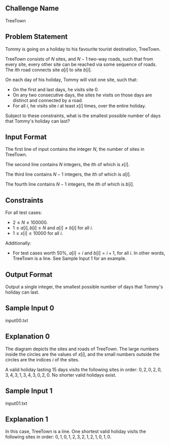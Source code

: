 ## Challenge Name

TreeTown

## Problem Statement

Tommy is going on a holiday to his favourite tourist destination, TreeTown.

TreeTown consists of $N$ sites, and $N-1$ two-way roads, such that from every site,
every other site can be reached via some sequence of roads.
The $i$th road connects site $a[i]$ to site $b[i]$.

On each day of his holiday, Tommy will visit one site, such that:

- On the first and last days, he visits site $0$.
- On any two consecutive days, the sites he visits on those days are distinct and connected by a road.
- For all $i$, he visits site $i$ at least $x[i]$ times, over the entire holiday.

Subject to these constraints, what is the smallest possible number of days that Tommy's holiday can last?

## Input Format

The first line of input contains the integer $N$, the number of sites in TreeTown.

The second line contains $N$ integers, the $i$th of which is $x[i]$.

The third line contains $N-1$ integers, the $i$th of which is $a[i]$.

The fourth line contains $N-1$ integers, the $i$th of which is $b[i]$.


## Constraints

For all test cases:

- $2 \le N \le 100000$.
- $1 \le a[i], b[i] \le N$ and $a[i] \neq b[i]$ for all $i$.
- $1 \le x[i] \le 10000$ for all $i$.

Additionally:

- For test cases worth 50%, $a[i]=i$ and $b[i]=i+1$, for all $i$. In other words, TreeTown is a line. See Sample Input 1 for an example.

## Output Format

Output a single integer, the smallest possible number of days that Tommy's holiday can last.

## Sample Input 0

input00.txt

## Explanation 0

The diagram depicts the sites and roads of TreeTown.
The large numbers inside the circles are the values of $x[i]$,
and the small numbers outside the circles are the indices $i$ of the sites.

A valid holiday lasting 15 days visits the following sites in order:
$0, 2, 0, 2, 0, 3, 4, 3, 1, 3, 4, 3, 0, 2, 0$.
No shorter valid holidays exist.

## Sample Input 1

input01.txt

## Explanation 1

In this case, TreeTown is a line. One shortest valid holiday visits the following sites in order:
$0, 1, 0, 1, 2, 3, 2, 1, 2, 1, 0, 1, 0$.